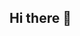 ## Hi there 👋

<!--
**adrileyf-dev/adrileyf-dev** is a ✨ _special_ ✨ repository because its `README.md` (this file) appears on your GitHub profile.
# Adriley Francisco Almeida Pereira

## Breve descrição sobre mim:

### Sou o Adriley

Com um percurso profissional que se estende por mais de 30 anos, acumulei uma vasta experiência em Desenvolvimento de
Sistemas Web e Desktop. Minha jornada incluiu papéis significativos como Desenvolvedor, Analista de Sistemas e
Arquiteto. Tenho um histórico comprovado de criação de soluções sob medida para uma variedade de empresas, abrangendo
setores diversos, como Contabilidade, Previdência Privada, Automação Comercial e Sistema Financeiro. Sou reconhecido por
minha pró-atividade e habilidades interpessoais sólidas, permitindo-me abraçar desafios com entusiasmo e sucesso.

 

## Conecte-se comigo:

[![E-mail](https://img.shields.io/badge/-Email-000?style=for-the-badge&logo=microsoft-outlook&logoColor=E94D5F)](mailto:adrileyf@gmail.com)
[![LinkedIn](https://img.shields.io/badge/-LinkedIn-000?style=for-the-badge&logo=linkedin&logoColor=30A3DC)](https://www.linkedin.com/in/adriley-francisco-1bb06444/)

## Habilidades:

![JAVA](https://img.shields.io/badge/Java-007396?style=for-the-badge&logo=java&logoColor=white)
![C#](https://img.shields.io/badge/C%23-239120?style=for-the-badge&logo=c-sharp&logoColor=white)
![Delphi](https://img.shields.io/badge/Delphi-EE1F35?style=for-the-badge&logo=delphi&logoColor=white)
![SQL Server](https://img.shields.io/badge/SQL_Server-CC2927?style=for-the-badge&logo=microsoft-sql-server&logoColor=white)
![Oracle](https://img.shields.io/badge/Oracle-F80000?style=for-the-badge&logo=oracle&logoColor=white)
![Spring Boot](https://img.shields.io/badge/Spring_Boot-6DB33F?style=for-the-badge&logo=spring-boot&logoColor=white)
![Docker](https://img.shields.io/badge/Docker-2496ED?style=for-the-badge&logo=docker&logoColor=white)
![Kafka](https://img.shields.io/badge/Kafka-231F20?style=for-the-badge&logo=apache-kafka&logoColor=white)
![Zookeeper](https://img.shields.io/badge/Zookeeper-FFCA28?style=for-the-badge&logo=apache-zookeeper&logoColor=black)
